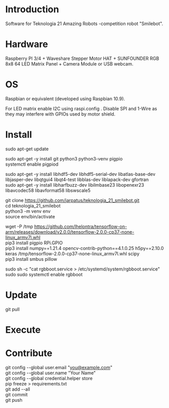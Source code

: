 # Introduction
Software for Teknologia 21 Amazing Robots -competition robot "Smilebot".

# Hardware
Raspberry PI 3/4 + Waveshare Stepper Motor HAT + SUNFOUNDER RGB 8x8 64 LED Matrix Panel + Camera Module or USB webcam. 

# OS
Raspbian or equivalent (developed using Raspbian 10.9). 

For LED matrix enable I2C using raspi.config . Disable SPI and 1-Wire as they may interfere with GPIOs used by motor shield. 

# Install 
sudo apt-get update

sudo apt-get -y install git python3 python3-venv pigpio \
systemctl enable pigpiod

sudo apt-get -y install libhdf5-dev libhdf5-serial-dev libatlas-base-dev libjasper-dev libqtgui4 libqt4-test libblas-dev liblapack-dev gfortran \
sudo apt-get -y install libharfbuzz-dev libilmbase23 libopenexr23 libavcodec58 libavformat58 libswscale5

git clone https://github.com/jarpatus/teknologia_21_smilebot.git \
cd teknologia_21_smilebot \
python3 -m venv env \
source env/bin/activate

wget -P /tmp https://github.com/lhelontra/tensorflow-on-arm/releases/download/v2.0.0/tensorflow-2.0.0-cp37-none-linux_armv7l.whl \
pip3 install pigpio RPi.GPIO \
pip3 install numpy==1.21.4 opencv-contrib-python==4.1.0.25 h5py==2.10.0 keras /tmp/tensorflow-2.0.0-cp37-none-linux_armv7l.whl scipy \
pip3 install smbus pillow

sudo sh -c "cat rgbboot.service > /etc/systemd/system/rgbboot.service" \
sudo sudo systemctl enable rgbboot

# Update 
git pull

# Execute


# Contribute
git config --global user.email "you@example.com" \
git config --global user.name "Your Name" \
git config --global credential.helper store \
pip freeze > requirements.txt \
git add --all \
git commit \
git push
